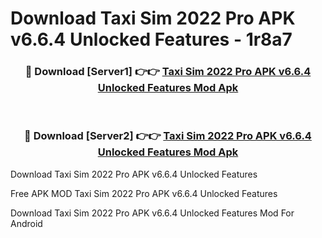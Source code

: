# Download Taxi Sim 2022 Pro APK v6.6.4 Unlocked Features - 1r8a7



<div align="center">
<h3>🔴 Download [Server1] 👉👉 <a href="https://momento.my/?title=Taxi_Sim_2022_Pro_APK_v6.6.4_Unlocked_Features">Taxi Sim 2022 Pro APK v6.6.4 Unlocked Features Mod Apk</a></h3><br>

<h3>🔴 Download [Server2] 👉👉 <a href="https://momento.my/?title=Taxi_Sim_2022_Pro_APK_v6.6.4_Unlocked_Features">Taxi Sim 2022 Pro APK v6.6.4 Unlocked Features Mod Apk</a></h3>
</div>



Download Taxi Sim 2022 Pro APK v6.6.4 Unlocked Features 

Free APK MOD Taxi Sim 2022 Pro APK v6.6.4 Unlocked Features 

Download Taxi Sim 2022 Pro APK v6.6.4 Unlocked Features Mod For Android
